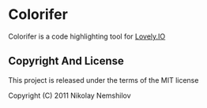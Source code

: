 # Colorifer

Colorifer is a code highlighting tool for [Lovely.IO](http://lovely.io)


## Copyright And License

This project is released under the terms of the MIT license

Copyright (C) 2011 Nikolay Nemshilov